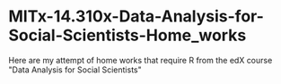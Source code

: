 # MITx-14.310x-Data-Analysis-for-Social-Scientists-Home_works
Here are my attempt of home works that require R from the edX course "Data Analysis for Social Scientists"

